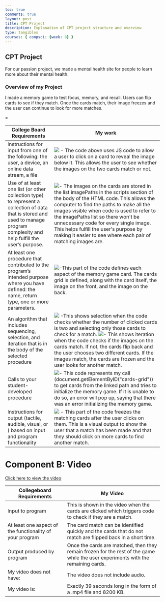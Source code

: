 ```yaml
---
toc: true
comments: true
layout: post
title: CPT Project
description: Explanation of CPT project structure and overview
type: tangibles
courses: { compsci: {week: 8} }
---
```

## CPT Project
For our passion project, we made a mental health site for people to learn more about their mental health. 

### Overview of my Project

I made a memory game to test focus, memory, and recall. Users can flip cards to see if they match. Once the cards match, their image freezes and the user can continue to look for more matches.

<table>
  <thead>=
    <tr>
      <th>College Board Requirements</th>
      <th>My work</th>
    </tr>
  </thead>
  <tbody>
    <tr>
      <td>Instructions for input from one of the following: the user, a device, an online data stream, a file</td>
      <td><img src="{{ site.baseurl }}/images/Screenshot (197).png"/> - The code above uses JS code to allow a user to click on a card to reveal the image below it. This allows the user to see whether the images on the two cards match or not.</td>
    </tr>
    <tr>
      <td>Use of at least one list (or other collection type) to represent a collection of data that is stored and used to manage program complexity and help fulfill the user’s purpose.</td>
      <td><img src="{{ site.baseurl }}/images/Screenshot (198).png"/>- The images on the cards are stored in the list imagePaths in the scripts section of the body of the HTML code. This allows the computer to find the paths to make all the images visible when code is used to refer to the imagePaths list so there won't be unnecessary code for every single image. This helps fulfill the user's purpose by making it easier to see where each pair of matching images are.</td>
    </tr>
    <tr>
      <td>At least one procedure that contributed to the program’s intended purpose where you have defined: the name, return type, one or more parameters.</td>
      <td><img src="{{ site.baseurl }}/images/Screenshot (199).png"/>-This part of the code defines each aspect of the memory game card. The cards grid is defined, along with the card itself, the image on the front, and the image on the back.</td>
    </tr>
    <tr>
      <td>An algorithm that includes sequencing, selection, and iteration that is in the body of the selected procedure</td>
      <td><img src="{{ site.baseurl }}/images/Screenshot (200).png"/> -This shows selection when the code checks whether the number of clicked cards is two and selecting only those cards to check for a match. <img src="{{ site.baseurl }}/images/Screenshot (201).png"/>- This shows iteration when the code checks if the images on the cards match. If not, the cards flip back and the user chooses two different cards. If the images match, the cards are frozen and the user looks for another match.</td>
    </tr>
    <tr>
      <td>Calls to your student-developed procedure</td>
      <td><img src="{{ site.baseurl }}/images/Screenshot (202).png"/>- This code represents my call (document.getElementByID("cards-grid")) to get cards from the linked path and tries to initialize the memory game. If it is unable to do so, an error will pop up, saying that there was an error initializing the memory game.</td>
    </tr>
    <tr>
      <td>Instructions for output (tactile, audible, visual, or ) based on input and program functionality</td>
      <td><img src="{{ site.baseurl }}/images/Screenshot (201).png"/> - This part of the code freezes the matching cards after the user clicks on them. This is a visual output to show the user that a match has been made and that they should click on more cards to find another match.</td>
    </tr>
  </tbody>
</table>

<h1 id="component-b-video">Component B: Video</h1>
<p><a href="https://drive.google.com/file/d/18ltuPQsnjjsf6luTT-Vge0XbNTPG9IMV/view" class="button">Click here to view the video</a></p>

<table>
  <thead>
    <tr>
      <th>Collegeboard Requirements</th>
      <th>My Video</th>
    </tr>
  </thead>
  <tbody>
    <tr>
      <td>Input to program</td>
      <td>This is shown in the video when the cards are clicked which triggers code to check if they are a match.</td>
    </tr>
    <tr>
      <td>At least one aspect of the functionality of your program</td>
      <td>The card match can be identified quickly and the cards that do not match are flipped back in a short time. </td>
    </tr>
    <tr>
      <td>Output produced by program</td>
      <td>Once the cards are matched, then they remain frozen for the rest of the game while the user experiments with the remaining cards.</td>
    </tr>
    <tr>
      <td>My video does not have:</td>
      <td>The video does not include audio.</td>
    </tr>
    <tr>
      <td>My video is:</td>
      <td>Exactly 39 seconds long in the form of a .mp4 file and 8200 KB.</td>
    </tr>
  </tbody>
</table>